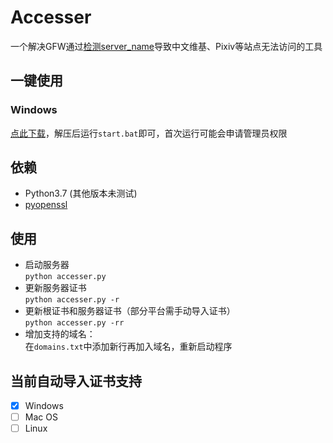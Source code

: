 # Accesser
一个解决GFW通过[检测server_name](https://github.com/googlehosts/hosts/issues/87)导致中文维基、Pixiv等站点无法访问的工具

## 一键使用
### Windows
[点此下载](https://github.com/URenko/Accesser/releases/download/v0.4.7/Windows_x64.zip)，解压后运行`start.bat`即可，首次运行可能会申请管理员权限

## 依赖
- Python3.7 (其他版本未测试)
- [pyopenssl](https://pyopenssl.org/)

## 使用
- 启动服务器  
`python accesser.py`
- 更新服务器证书  
`python accesser.py -r`
- 更新根证书和服务器证书（部分平台需手动导入证书）  
`python accesser.py -rr`
- 增加支持的域名：  
在`domains.txt`中添加新行再加入域名，重新启动程序

## 当前自动导入证书支持
- [x] Windows
- [ ] Mac OS
- [ ] Linux
